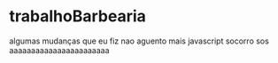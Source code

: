 # trabalhoBarbearia
algumas mudanças que eu fiz nao aguento mais javascript socorro sos aaaaaaaaaaaaaaaaaaaaaaa
